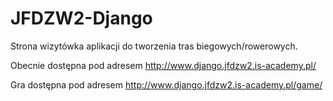 # JFDZW2-Django

Strona wizytówka aplikacji do tworzenia tras biegowych/rowerowych.

Obecnie dostępna pod adresem http://www.django.jfdzw2.is-academy.pl/

Gra dostępna pod adresem http://www.django.jfdzw2.is-academy.pl/game/
